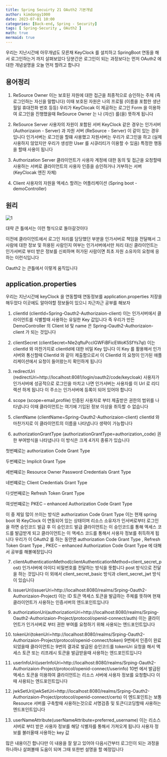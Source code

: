 ```yaml
---
title: Spring Secuirty 21 OAuth2 기본개념 
author: kimdongy1000
date: 2023-07-01 10:00
categories: [Back-end, Spring - Security]
tags: [ Spring-Security , OAuth2 ]
math: true
mermaid: true
---
```


우리는 지난시간에 아무개념도 모른채 KeyClock 를 설치하고 SpringBoot 연동을 해서 로그인하는거 까지 살펴보았다 당분간은 로그인이 되는 과정보다는 먼저 OAuth2 에 대한 개념설명을 오늘 먼저 할려고 합니다 

## 용어정리 

1. ReSource Owner 
이는 보호된 자원에 대한 접근을 최종적으로 승인하는 주체 (즉 로그인하는 자신을 말합니다) 이때 보호된 자원은 나의 프로필 (이름을 포함한 생년월일 휴대전화 번호 등등)
우리가 KeyClocak 이 제공하는 로그인 Form 을 이용하여 로그인을 진행했을때 ReSource Owner 는 나 (자신) 를(을) 뜻하게 됩니다 

2. ReSource Server 
사용자의 자원이 포함된 서버 KeyClock 같은 경우는 인가서버 (Authorizaion - Server) 과 자원 서버 (ReSource - Server) 이 같이 있는 경우입니다 
인가서버는 로그인을 할떄 사용했고 자원서버는 우리가 로그인을 하고 (실제 사용하지 않았지만 우리가 생성한 User 를 시큐리티가 이용할 수 있음) 특정한 행동을 할때 사용이 됩니다 

3. Authorization Server 
클라이언트가 사용자 계정에 대한 동의 및 접근을 요청할때 사용하는 서버로 클라이언트의 사용자 인증을 승인하거나 거부하는 서버 
(KeyClocak 엔진 자체)

4. Client 
사용자의 자원을 엑세스 할려는 어플리케이션 (Spring boot - demoController)


## 원리 

![1](https://github.com/time-kimdongy1000/ImageStore/assets/58513678/93340445-56a2-4ff3-900e-b6a68fefedb4)

대략 큰 틀에서는 이런 형식으로 돌아갈것이다 

이전에 클라이언트에서 로그인 처리를 담당했던 부분을 인가서버로 책임을 전달해서 그 사람에 대한 정보 및 허용된 사람인지 여부는 인가서버에서만 처리 
대신 클라이언트는 인가서버로 부터 받은 정보를 신뢰하며 허가된 사람이면 최초 자원 소유자의 요청에 응하는 이런식입니다 

Oauth2 는 큰틀에서 이렇게 움직입니다 


## application.properties 

우리는 지난시간에 keyClock 을 연동할때 연동정보를  application.properties  저장을 해두었다 이곳에도 알아야할 정보들이 있으니 차근차근 공부를 해보자

1. clientId  (clientId=Spring-Oauth2-Authorizaion-client)
이는 인가서버에서 클라이언트를 식별할때 사용하는 유일한 Key 값입니다 즉 우리가 만든 DemoController 의 Client Id 및 name 은 Spring-Oauth2-Authorizaion-client 가 되는 것입니다 

2. clientSecret (clientSecret=NIe2qftuPcclGWFiBFicEWoK5SfYs7ql)
이는 clientId 와 마찬가지로 clientId에 대한 비밀 Key 입니다 이 Key 를 활용해서 인가서버와 통신할때 ClientId 와 같이 제출함으로서 이 ClientId 의 요청이 인가된 애플리케이션에서 요청이 들어왔는지 확인하게 됩니다 

3. redirectUri (redirectUri=http://localhost:8081/login/oauth2/code/keycloak)
사용자가 인가서버에 성공적으로 로그인을 마치고 나면 인가서버는 사용자를 이 Url 로 리디렉션 하게 됩니다 이 주소는 인가서버에 등록이 되어 있어야 합니다 

4. scope (scope=email,profile)
인증된 사용자로 부터 제출받은 권한의 범위를 나타냅니다 이때 클라이언트는 여기에 기입된 정보 이상을 취득할 수 없습니다 

5. clientName (clientName=Spring-Oauth2-Authorizaion-client)
clientId 와 마찬가지로 이 클라이언트의 이름을 나타냅니다 생략이 가능합니다 

6. authorizationGrantType (authorizationGrantType=authorization_code)
권한 부여방식을 나타냅니다 이 방식은 크게 4가지 종류가 있습니다 

첫번째로는 authorization Code Grant Type

두번쨰로는 Implicit Grant Type 

세번쨰로는 Resource Owner Password Credentials Grant Type 

네번쨰로는 Client Credentials Grant Type 

다섯번째로는 Refresh Token Grant Type 

여섯번쨰로는 PKEC – enhanced Authorization Code Grant Type 

이 중 제일 많이 쓰이는 방식은 authorization Code Grant Type 이는 현재 spring boot 와 KeyClock 이 연동되어 있는 상태이며 리소스 소유자가 인서버로부터 로그인을 하면 
승인코드 발급 후 이 승인코드 발급 클라이언트는 이 승인코드를 통해 엑세스 코드를 발급받게 되고 클라이언트는 이 액세스 코드를 통해서 사용자 정보를 취득하게 됩니다 
우리가 이 OAuth2 를 하는 동안엔 authorization Code Grant Type , Refresh Token Grant Type , PKEC – enhanced Authorization Code Grant Type 에 대해서 공부를 해볼예정입니다 

7. clientAuthenticationMethod(clientAuthenticationMethod=client_secret_post)
인가서버에 아이디 비밀번호를 전달하는 방식을 뜻합니다 post 방식으로 전달을 하는 것입니다 이 외에서 client_secret_basic 방식과 client_secret_jwt 방식이 있습니다 

8. issuerUri(issuerUri=http://localhost:8080/realms/Srping-Oauth2-Authorizaion-Project)
이는 ID 토큰 액세스 토큰을 발급하는 주체를 뜻하며 현재 클라이언트가 사용하는 인증서버의 엔드포인트입니다 

9. authorizationUri(authorizationUri=http://localhost:8080/realms/Srping-Oauth2-Authorizaion-Project/protocol/openid-connect/auth)
이는 클라이언트가 인가서버로 부터 권한 부여를 요청하기 위해 사용되는 엔드포인트입니다 

10. tokenUri(tokenUri=http://localhost:8080/realms/Srping-Oauth2-Authorizaion-Project/protocol/openid-connect/token)
9번에서 인증이 완료 되었을때 클라이언트는 9번의 결과로 발급된 승인코드를 tokenUri 요청을 해서 액세스 토큰 또는 리프레시 토큰을 발급받을때 사용하는 엔드포인트입니다 

11. userInfoUri(userInfoUri=http://localhost:8080/realms/Srping-Oauth2-Authorizaion-Project/protocol/openid-connect/userinfo)
10번 에서 발급된 액세스 토콘을 이용하여 클라이언트는 리소스 서버에 사용자 정보를 요청합니다 이때 사용되는 엔드포인트입니다 

12. jwkSetUri(jwkSetUri=http://localhost:8080/realms/Srping-Oauth2-Authorizaion-Project/protocol/openid-connect/certs)
이 엔드포인트는 보통 Resource 서버를 구축할때 사용하는것으로 서명검증 및 토큰디코딩할때 사용하는 엔드포인트입니다 

13. userNameAttribute(userNameAttribute=preferred_username)
이는 리소스 서버로 부터 받은 사용자 정보를 해당 식별자를 통해서 가져오게 됩니다 사용자 정보를 불러올때 사용하는 key 값 

많은 내용이긴 합니다만 이 내용을 잘 알고 있어야 다음시간부터 로그인이 되는 과정을 하나하나 살펴볼때 도움이 되며 그때 또한번 설명을 할 예정입니다
